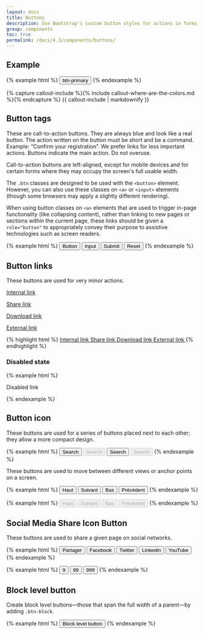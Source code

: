 ```yaml
---
layout: docs
title: Buttons
description: Use Bootstrap's custom button styles for actions in forms, dialogs, and more with support for multiple sizes, states, and more.
group: components
toc: true
permalink: /docs/4.3/components/buttons/
---
```


## Example

{% example html %}
<button type="button" class="btn btn-primary">btn-primary</button>
{% endexample %}

{% capture callout-include %}{% include callout-where-are-the-colors.md %}{% endcapture %}
{{ callout-include | markdownify }}

## Button tags

These are call-to-action buttons. They are always blue and look like a real button. The action written on the button must be short and be a command. Example: “Confirm your registration”. We prefer links for less important actions. Buttons indicate the main action. Do not overuse. 

Call-to-action buttons are left-aligned, except for mobile devices and for certain forms where they may occupy the screen's full usable width.

The `.btn` classes are designed to be used with the `<button>` element. However, you can also use these classes on `<a>` or `<input>` elements (though some browsers may apply a slightly different rendering).

When using button classes on `<a>` elements that are used to trigger in-page functionality (like collapsing content), rather than linking to new pages or sections within the current page, these links should be given a `role="button"` to appropriately convey their purpose to assistive technologies such as screen readers.

{% example html %}
<button class="btn btn-primary" type="submit">Button</button>
<input class="btn btn-primary" type="button" value="Input">
<input class="btn btn-primary" type="submit" value="Submit">
<input class="btn btn-primary" type="reset" value="Reset">
{% endexample %}

## Button links

These buttons are used for very minor actions.

<p><a href="#" class="btn btn-link"><span>Internal link</span> <i class="icons-arrow-next icons-size-x75 ml-2" aria-hidden="true"></i></a></p>
<p><a href="#" class="btn btn-link"><span>Share link</span> <i class="icons-share icons-size-x75 ml-2" aria-hidden="true"></i></a></p>
<p><a href="#" class="btn btn-link"><span>Download link</span> <i class="icons-download icons-size-x75 ml-2" aria-hidden="true"></i></a></p>
<p><a href="#" class="btn btn-link"><span>External link</span> <i class="icons-external-link icons-size-x75 ml-2" aria-hidden="true"></i></a></p>

{% highlight html %}
<a href="#" class="btn btn-link"><span>Internal link</span> <i class="icons-arrow-next icons-size-x75 ml-2" aria-hidden="true"></i></a>
<a href="#" class="btn btn-link"><span>Share link</span> <i class="icons-share icons-size-x75 ml-2" aria-hidden="true"></i></a>
<a href="#" class="btn btn-link"><span>Download link</span> <i class="icons-download icons-size-x75 ml-2" aria-hidden="true"></i></a>
<a href="#" class="btn btn-link"><span>External link</span> <i class="icons-external-link icons-size-x75 ml-2" aria-hidden="true"></i></a>
{% endhighlight %}

### Disabled state
{% example html %}
<p><span class="btn btn-link disabled"><span>Disabled link</span> <i class="icons-share icons-size-x75 ml-2" aria-hidden="true"></i></span></p>
{% endexample %}

## Button icon

These buttons are used for a series of buttons placed next to each other; they allow a more compact design.

{% example html %}
<button type="button" class="btn btn-only-icon btn-primary">
  <span class="sr-only">Search</span>
  <i class="icons-search" aria-hidden="true"></i>
</button>
<button type="button" class="btn btn-only-icon btn-primary" disabled>
  <span class="sr-only">Search</span>
  <i class="icons-search" aria-hidden="true"></i>
</button>
<button type="button" class="btn btn-only-icon btn-white">
  <span class="sr-only">Search</span>
  <i class="icons-search" aria-hidden="true"></i>
</button>
<button type="button" class="btn btn-only-icon btn-white" disabled>
  <span class="sr-only">Search</span>
  <i class="icons-search" aria-hidden="true"></i>
</button>
{% endexample %}

These buttons are used to move between different views or anchor points on a screen.

{% example html %}
<button type="button" class="btn-rounded btn-rounded-white box-shadow"><span class="sr-only">Haut</span><i class="icons-arrow-up" aria-hidden="true"></i></button>
<button type="button" class="btn-rounded btn-rounded-white box-shadow"><span class="sr-only">Suivant</span><i class="icons-arrow-next" aria-hidden="true"></i></button>
<button type="button" class="btn-rounded btn-rounded-white box-shadow"><span class="sr-only">Bas</span><i class="icons-arrow-down" aria-hidden="true"></i></button>
<button type="button" class="btn-rounded btn-rounded-white box-shadow"><span class="sr-only">Précédent</span><i class="icons-arrow-prev" aria-hidden="true"></i></button>
{% endexample %}

{% example html %}
<button type="button" class="btn-rounded btn-rounded-white box-shadow" disabled><span class="sr-only">Haut</span><i class="icons-arrow-up" aria-hidden="true"></i></button>
<button type="button" class="btn-rounded btn-rounded-white box-shadow" disabled><span class="sr-only">Suivant</span><i class="icons-arrow-next" aria-hidden="true"></i></button>
<button type="button" class="btn-rounded btn-rounded-white box-shadow" disabled><span class="sr-only">Bas</span><i class="icons-arrow-down" aria-hidden="true"></i></button>
<button type="button" class="btn-rounded btn-rounded-white box-shadow" disabled><span class="sr-only">Précédent</span><i class="icons-arrow-prev" aria-hidden="true"></i></button>
{% endexample %}

## Social Media Share Icon Button

These buttons are used to share a given page on social networks.

{% example html %}
<button type="button" class="btn-rounded btn-rounded-primary"><span class="sr-only">Partager</span><i class="icons-share" aria-hidden="true"></i></button>
<button type="button" class="btn-rounded btn-rounded-facebook"><span class="sr-only">Facebook</span><i class="icons-facebook" aria-hidden="true"></i></button>
<button type="button" class="btn-rounded btn-rounded-twitter"><span class="sr-only">Twitter</span><i class="icons-twitter" aria-hidden="true"></i></button>
<button type="button" class="btn-rounded btn-rounded-linkedin"><span class="sr-only">Linkedin</span><i class="icons-linkedin" aria-hidden="true"></i></button>
<button type="button" class="btn-rounded btn-rounded-instagram"><span class="sr-only">YouTube</span><i class="icons-instagram" aria-hidden="true"></i></button>
{% endexample %}

{% example html %}
<button type="button" class="btn-rounded btn-rounded-gray">9</button>
<button type="button" class="btn-rounded btn-rounded-gray">99</button>
<button type="button" class="btn-rounded btn-rounded-gray">999</button>
{% endexample %}

## Block level button

Create block level buttons—those that span the full width of a parent—by adding `.btn-block`.

{% example html %}
<button type="button" class="btn btn-primary btn-block">Block level button</button>
{% endexample %}

